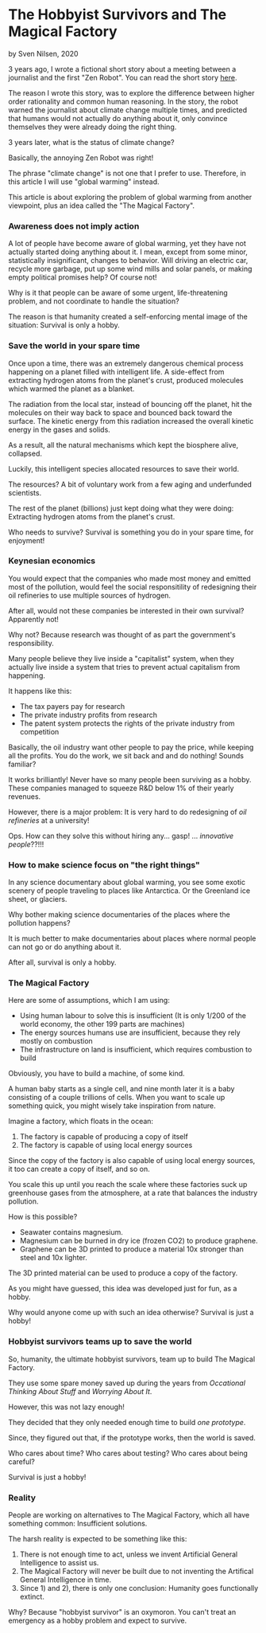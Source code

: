 # The Hobbyist Survivors and The Magical Factory
by Sven Nilsen, 2020

3 years ago, I wrote a fictional short story about a meeting between a journalist and the first "Zen Robot".
You can read the short story [here](https://github.com/advancedresearch/advancedresearch.github.io/blob/master/blog/2017-12-12-conversation-with-the-first-zen-robot-in-2050.md).

The reason I wrote this story, was to explore the difference between higher order rationality and common human reasoning.
In the story, the robot warned the journalist about climate change multiple times,
and predicted that humans would not actually do anything about it, only convince themselves they were already doing the right thing.

3 years later, what is the status of climate change?

Basically, the annoying Zen Robot was right!

The phrase "climate change" is not one that I prefer to use. Therefore, in this article I will use "global warming" instead.

This article is about exploring the problem of global warming from another viewpoint, plus an idea called the "The Magical Factory".

### Awareness does not imply action

A lot of people have become aware of global warming, yet they have not actually started doing anything about it.
I mean, except from some minor, statistically insignificant, changes to behavior.
Will driving an electric car, recycle more garbage, put up some wind mills and solar panels, or making empty political promises help? Of course not!

Why is it that people can be aware of some urgent, life-threatening problem, and not coordinate to handle the situation?

The reason is that humanity created a self-enforcing mental image of the situation: Survival is only a hobby.

### Save the world in your spare time

Once upon a time, there was an extremely dangerous chemical process happening on a planet filled with intelligent life.
A side-effect from extracting hydrogen atoms from the planet's crust, produced molecules which warmed the planet as a blanket.

The radiation from the local star, instead of bouncing off the planet,
hit the molecules on their way back to space and bounced back toward the surface.
The kinetic energy from this radiation increased the overall kinetic energy in the gases and solids.

As a result, all the natural mechanisms which kept the biosphere alive, collapsed.

Luckily, this intelligent species allocated resources to save their world.

The resources? A bit of voluntary work from a few aging and underfunded scientists.

The rest of the planet (billions) just kept doing what they were doing: Extracting hydrogen atoms from the planet's crust.

Who needs to survive? Survival is something you do in your spare time, for enjoyment!

### Keynesian economics

You would expect that the companies who made most money and emitted most of the pollution,
would feel the social responsitility of redesigning their oil refineries to use multiple sources of hydrogen.

After all, would not these companies be interested in their own survival? Apparently not!

Why not? Because research was thought of as part the government's responsibility.

Many people believe they live inside a "capitalist" system,
when they actually live inside a system that tries to prevent actual capitalism from happening.

It happens like this:

- The tax payers pay for research
- The private industry profits from research
- The patent system protects the rights of the private industry from competition

Basically, the oil industry want other people to pay the price, while keeping all the profits.
You do the work, we sit back and and do nothing! Sounds familiar?

It works brilliantly! Never have so many people been surviving as a hobby.
These companies managed to squeeze R&D below 1% of their yearly revenues.

However, there is a major problem: It is very hard to do redesigning of *oil refineries* at a university!

Ops. How can they solve this without hiring any... gasp! ... *innovative people*??!!!

### How to make science focus on "the right things"

In any science documentary about global warming, you see some exotic scenery of people traveling to places like Antarctica.
Or the Greenland ice sheet, or glaciers.

Why bother making science documentaries of the places where the pollution happens?

It is much better to make documentaries about places where normal people can not go or do anything about it.

After all, survival is only a hobby.

### The Magical Factory

Here are some of assumptions, which I am using:

- Using human labour to solve this is insufficient (It is only 1/200 of the world economy, the other 199 parts are machines)
- The energy sources humans use are insufficient, because they rely mostly on combustion
- The infrastructure on land is insufficient, which requires combustion to build

Obviously, you have to build a machine, of some kind.

A human baby starts as a single cell, and nine month later it is a baby consisting of a couple trillions of cells.
When you want to scale up something quick, you might wisely take inspiration from nature.

Imagine a factory, which floats in the ocean:

1. The factory is capable of producing a copy of itself
2. The factory is capable of using local energy sources

Since the copy of the factory is also capable of using local energy sources,
it too can create a copy of itself, and so on.

You scale this up until you reach the scale where these factories suck up greenhouse gases from the atmosphere,
at a rate that balances the industry pollution.

How is this possible?

- Seawater contains magnesium.
- Magnesium can be burned in dry ice (frozen CO2) to produce graphene.
- Graphene can be 3D printed to produce a material 10x stronger than steel and 10x lighter.

The 3D printed material can be used to produce a copy of the factory.

As you might have guessed, this idea was developed just for fun, as a hobby.

Why would anyone come up with such an idea otherwise? Survival is just a hobby!

### Hobbyist survivors teams up to save the world

So, humanity, the ultimate hobbyist survivors, team up to build The Magical Factory.

They use some spare money saved up during the years from *Occational Thinking About Stuff* and *Worrying About It*.

However, this was not lazy enough!

They decided that they only needed enough time to build *one prototype*.

Since, they figured out that, if the prototype works, then the world is saved.

Who cares about time? Who cares about testing? Who cares about being careful?

Survival is just a hobby!

### Reality

People are working on alternatives to The Magical Factory, which all have something common: Insufficient solutions.

The harsh reality is expected to be something like this:

1. There is not enough time to act, unless we invent Artificial General Intelligence to assist us.
2. The Magical Factory will never be built due to not inventing the Artifical General Intelligence in time.
3. Since 1) and 2), there is only one conclusion: Humanity goes functionally extinct.

Why? Because "hobbyist survivor" is an oxymoron.
You can't treat an emergency as a hobby problem and expect to survive.
